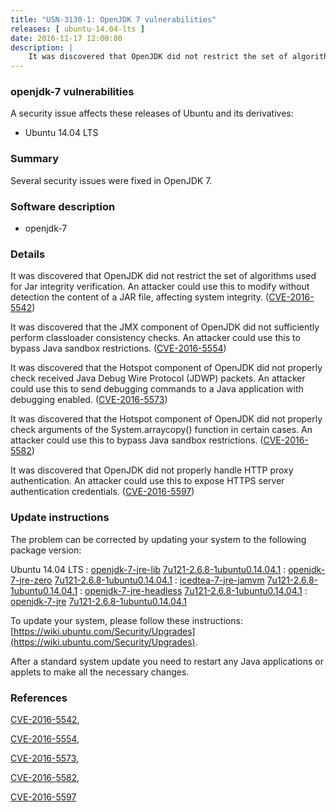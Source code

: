 ```yaml
---
title: "USN-3130-1: OpenJDK 7 vulnerabilities"
releases: [ ubuntu-14.04-lts ]
date: 2016-11-17 12:00:00
description: |
    It was discovered that OpenJDK did not restrict the set of algorithms used for Jar integrity verification. An attacker could use this to modify without detection the content of a JAR file, affecting system integrity. ([CVE-2016-5542](http://people.ubuntu.com/~ubuntu-security/cve/CVE-2016-5542))
--- 
```

 
### openjdk-7 vulnerabilities

A security issue affects these releases of Ubuntu and its derivatives:

* Ubuntu 14.04 LTS

### Summary

Several security issues were fixed in OpenJDK 7. 

### Software description

* openjdk-7 

### Details

It was discovered that OpenJDK did not restrict the set of algorithms used for Jar integrity verification. An attacker could use this to modify without detection the content of a JAR file, affecting system integrity. ([CVE-2016-5542](http://people.ubuntu.com/~ubuntu-security/cve/CVE-2016-5542))

It was discovered that the JMX component of OpenJDK did not sufficiently perform classloader consistency checks. An attacker could use this to bypass Java sandbox restrictions. ([CVE-2016-5554](http://people.ubuntu.com/~ubuntu-security/cve/CVE-2016-5554))

It was discovered that the Hotspot component of OpenJDK did not properly check received Java Debug Wire Protocol (JDWP) packets. An attacker could use this to send debugging commands to a Java application with debugging enabled. ([CVE-2016-5573](http://people.ubuntu.com/~ubuntu-security/cve/CVE-2016-5573))

It was discovered that the Hotspot component of OpenJDK did not properly check arguments of the System.arraycopy() function in certain cases. An attacker could use this to bypass Java sandbox restrictions. ([CVE-2016-5582](http://people.ubuntu.com/~ubuntu-security/cve/CVE-2016-5582))

It was discovered that OpenJDK did not properly handle HTTP proxy authentication. An attacker could use this to expose HTTPS server authentication credentials. ([CVE-2016-5597](http://people.ubuntu.com/~ubuntu-security/cve/CVE-2016-5597)) 

### Update instructions

The problem can be corrected by updating your system to the following package version:

Ubuntu 14.04 LTS
 : [openjdk-7-jre-lib](https://launchpad.net/ubuntu/+source/openjdk-7) <span> [7u121-2.6.8-1ubuntu0.14.04.1](https://launchpad.net/ubuntu/+source/openjdk-7/7u121-2.6.8-1ubuntu0.14.04.1) </span> 
 : [openjdk-7-jre-zero](https://launchpad.net/ubuntu/+source/openjdk-7) <span> [7u121-2.6.8-1ubuntu0.14.04.1](https://launchpad.net/ubuntu/+source/openjdk-7/7u121-2.6.8-1ubuntu0.14.04.1) </span> 
 : [icedtea-7-jre-jamvm](https://launchpad.net/ubuntu/+source/openjdk-7) <span> [7u121-2.6.8-1ubuntu0.14.04.1](https://launchpad.net/ubuntu/+source/openjdk-7/7u121-2.6.8-1ubuntu0.14.04.1) </span> 
 : [openjdk-7-jre-headless](https://launchpad.net/ubuntu/+source/openjdk-7) <span> [7u121-2.6.8-1ubuntu0.14.04.1](https://launchpad.net/ubuntu/+source/openjdk-7/7u121-2.6.8-1ubuntu0.14.04.1) </span> 
 : [openjdk-7-jre](https://launchpad.net/ubuntu/+source/openjdk-7) <span> [7u121-2.6.8-1ubuntu0.14.04.1](https://launchpad.net/ubuntu/+source/openjdk-7/7u121-2.6.8-1ubuntu0.14.04.1) </span> 

To update your system, please follow these instructions: [https://wiki.ubuntu.com/Security/Upgrades](https://wiki.ubuntu.com/Security/Upgrades).

After a standard system update you need to restart any Java applications or applets to make all the necessary changes. 

### References

 [CVE-2016-5542](http://people.ubuntu.com/~ubuntu-security/cve/CVE-2016-5542), 

 [CVE-2016-5554](http://people.ubuntu.com/~ubuntu-security/cve/CVE-2016-5554), 

 [CVE-2016-5573](http://people.ubuntu.com/~ubuntu-security/cve/CVE-2016-5573), 

 [CVE-2016-5582](http://people.ubuntu.com/~ubuntu-security/cve/CVE-2016-5582), 

 [CVE-2016-5597](http://people.ubuntu.com/~ubuntu-security/cve/CVE-2016-5597)
 
